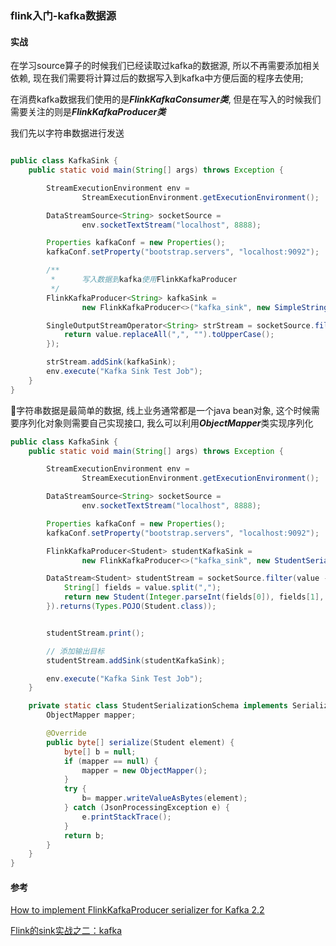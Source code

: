 ### flink入门-kafka数据源

#### 实战
在学习source算子的时候我们已经读取过kafka的数据源, 所以不再需要添加相关依赖, 现在我们需要将计算过后的数据写入到kafka中方便后面的程序去使用;

在消费kafka数据我们使用的是***FlinkKafkaConsumer类***, 但是在写入的时候我们需要关注的则是***FlinkKafkaProducer类***

我们先以字符串数据进行发送
```java

public class KafkaSink {
    public static void main(String[] args) throws Exception {

        StreamExecutionEnvironment env =
                StreamExecutionEnvironment.getExecutionEnvironment();

        DataStreamSource<String> socketSource =
                env.socketTextStream("localhost", 8888);

        Properties kafkaConf = new Properties();
        kafkaConf.setProperty("bootstrap.servers", "localhost:9092");

        /**
         *      写入数据到kafka使用FlinkKafkaProducer
         */
        FlinkKafkaProducer<String> kafkaSink =
                new FlinkKafkaProducer<>("kafka_sink", new SimpleStringSchema(), kafkaConf);

        SingleOutputStreamOperator<String> strStream = socketSource.filter(value -> value != null && value.length() > 0).map(value -> {
            return value.replaceAll(",", "").toUpperCase();
        });

        strStream.addSink(kafkaSink);
        env.execute("Kafka Sink Test Job");
    }
}
```

字符串数据是最简单的数据, 线上业务通常都是一个java bean对象, 这个时候需要序列化对象则需要自己实现接口, 我么可以利用***ObjectMapper***类实现序列化

```java
public class KafkaSink {
    public static void main(String[] args) throws Exception {

        StreamExecutionEnvironment env =
                StreamExecutionEnvironment.getExecutionEnvironment();

        DataStreamSource<String> socketSource =
                env.socketTextStream("localhost", 8888);

        Properties kafkaConf = new Properties();
        kafkaConf.setProperty("bootstrap.servers", "localhost:9092");

        FlinkKafkaProducer<Student> studentKafkaSink =
                new FlinkKafkaProducer<>("kafka_sink", new StudentSerializationSchema(), kafkaConf);

        DataStream<Student> studentStream = socketSource.filter(value -> value != null && value.length() > 0).map(value -> {
            String[] fields = value.split(",");
            return new Student(Integer.parseInt(fields[0]), fields[1], Double.parseDouble(fields[2]));
        }).returns(Types.POJO(Student.class));


        studentStream.print();

        // 添加输出目标
        studentStream.addSink(studentKafkaSink);

        env.execute("Kafka Sink Test Job");
    }

    private static class StudentSerializationSchema implements SerializationSchema<Student> {
        ObjectMapper mapper;

        @Override
        public byte[] serialize(Student element) {
            byte[] b = null;
            if (mapper == null) {
                mapper = new ObjectMapper();
            }
            try {
                b= mapper.writeValueAsBytes(element);
            } catch (JsonProcessingException e) {
                e.printStackTrace();
            }
            return b;
        }
    }
}
```

#### 参考
[How to implement FlinkKafkaProducer serializer for Kafka 2.2](https://stackoverflow.com/questions/58644549/how-to-implement-flinkkafkaproducer-serializer-for-kafka-2-2)

[Flink的sink实战之二：kafka](https://blog.csdn.net/boling_cavalry/article/details/105598224)